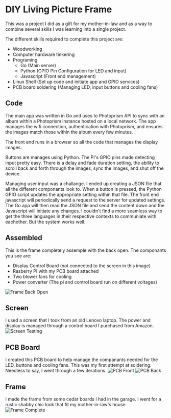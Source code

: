 # DIY Living Picture Frame
This was a project I did as a gift for my mother-in-law and as a way to combine several skills I was learning into a single project.

The different skills required to complete this project are:
- Woodworking
- Computer hardware tinkering
- Programing
  - Go (Main server)
  - Python (GPIO Pin Configuration for LED and input)
  - Javascript (Front end management)
- Linux Shell (Set up code and initiate app and GPIO services)
- PCB board soldering (Managing LED, input buttons and cooling fans)

## Code
The main app was written in Go and uses to Photoprism API to sync with an album within a Photoprism instance hosted on a local network. The app manages the wifi connection, authentication with Photoprism, and ensures the images match those within the album every few minutes.

The front end runs in a browser so all the code that manages the display images.

Buttons are manages using Python. The PI's GPIO pins made detecting input pretty easy. There is a delay and fade duration setting, the ability to scroll back and forth through the images, sync the images, and shut off the device.

Managing user input was a challange. I ended up creating a JSON file that all the different componants look to. When a button is pressed, the Python GPIO script updates the appropriate setting within that file.
The front end javascript will periodically send a request to the server for updated settings. The Go app will then read the JSON file and send the content down and the Javascript will initiate any changes. I couldn't find a more seamless way to get the three languages in their respective contexts to communiate with eachother. But the system works well.

## Assembled
This is the frame completely assemple with the back open. The componants you see are:
- Display Control Board (not connected to the screen in this image)
- Rasberry PI with my PCB board attached
- Two blower fans for cooling
- Power converter (The pi and control board run on different voltages)

![Frame Back Open](https://raw.githubusercontent.com/nr-johnson/living-frame-go/master/static/images/Complete_Inside.jpg)

## Screen
I used a screen that I took from an old Lenovo laptop. The power and display is managed through a control board I purchased from Amazon.
![Screen Testing](https://raw.githubusercontent.com/nr-johnson/living-frame-go/master/static/images/Screen_Test.jpg)

## PCB Board
I created this PCB board to help manage the companants needed for the LED, buttons and cooling fans. This was my first attempt at soldering. Needless to say, I went through a few iterations.
![PCB Front](https://raw.githubusercontent.com/nr-johnson/living-frame-go/master/static/images/PCB_Front.jpg)
![PCB Back](https://raw.githubusercontent.com/nr-johnson/living-frame-go/master/static/images/PCB_Back.jpg)

## Frame
I made the frame from some cedar boards I had in the garage. I went for a rustic shabby chic look that fit my mother-in-law's house.
![Frame Complete](https://raw.githubusercontent.com/nr-johnson/living-frame-go/master/static/images/Complete.jpg)
